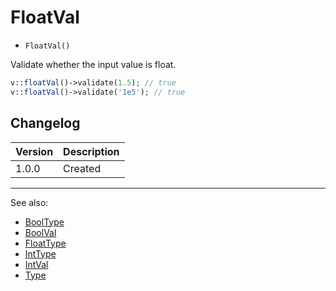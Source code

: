 # FloatVal

- `FloatVal()`

Validate whether the input value is float.

```php
v::floatVal()->validate(1.5); // true
v::floatVal()->validate('1e5'); // true
```

## Changelog

Version | Description
--------|-------------
  1.0.0 | Created

***
See also:

- [BoolType](BoolType.md)
- [BoolVal](BoolVal.md)
- [FloatType](FloatType.md)
- [IntType](IntType.md)
- [IntVal](IntVal.md)
- [Type](Type.md)
